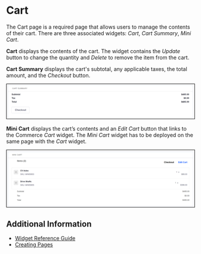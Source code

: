 # Cart

The Cart page is a required page that allows users to manage the contents of their cart. There are three associated widgets: _Cart_, _Cart Summary_, _Mini Cart_.

**Cart** displays the contents of the cart. The widget contains the _Update_ button to change the quantity and _Delete_ to remove the item from the cart.

**Cart Summary** displays the cart's subtotal, any applicable taxes, the total amount, and the _Checkout_ button.

<img src="./images/01.png" width="700px" style="border: #000000 1px solid;">

**Mini Cart** displays the cart’s contents and an _Edit Cart_ button that links to the Commerce _Cart_ widget. The _Mini Cart_ widget has to be deployed on the same page with the _Cart_ widget.

<img src="./images/02.png" width="700px" style="border: #000000 1px solid;">

## Additional Information

* [Widget Reference Guide](../widget-reference/README.md)
* [Creating Pages](https://help.liferay.com/hc/en-us/articles/360018171291-Creating-Pages)
